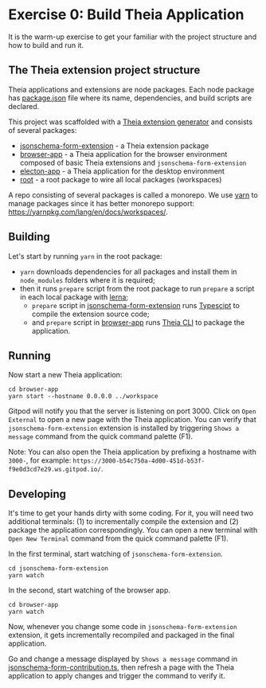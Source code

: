 # Exercise 0: Build Theia Application

It is the warm-up exercise to get your familiar with the project structure and how to build and run it.

## The Theia extension project structure

Theia applications and extensions are node packages.
Each node package has [package.json](https://docs.npmjs.com/files/package.json) file where its name, dependencies, and build scripts are declared.

This project was scaffolded with a [Theia extension generator](https://github.com/theia-ide/generator-theia-extension#theia-extension-generator) and consists of several packages:

- [jsonschema-form-extension](jsonschema-form-extension/package.json) - a Theia extension package
- [browser-app](browser-app/package.json) - a Theia application for the browser environment composed of basic Theia extensions and `jsonschema-form-extension`
- [electon-app](electron-app/package.json) - a Theia application for the desktop environment
- [root](package.json) - a root package to wire all local packages (workspaces)

A repo consisting of several packages is called a monorepo. We use [yarn](https://yarnpkg.com/lang/en/) to manage packages since it has better monorepo support: https://yarnpkg.com/lang/en/docs/workspaces/.

## Building

Let's start by running `yarn` in the root package:

- `yarn` downloads dependencies for all packages and install them in `node_modules` folders where it is required;
- then it runs `prepare` script from the root package to run `prepare` a script in each local package with [lerna](https://github.com/lerna/lerna);
  - `prepare` script in [jsonschema-form-extension](jsonschema-form-extension/package.json) runs [Typescipt](https://www.typescriptlang.org/) to compile the extension source code;
  - and `prepare` script in [browser-app](browser-app/package.json) runs [Theia CLI](https://github.com/theia-ide/theia/blob/master/dev-packages/cli/README.md#theia-cli) to package the application.

## Running

Now start a new Theia application:

    cd browser-app
    yarn start --hostname 0.0.0.0 ../workspace

Gitpod will notify you that the server is listening on port 3000.
Click on `Open External` to open a new page with the Theia application.
You can verify that `jsonschema-form-extension` extension is installed by triggering `Shows a message` command from the quick command palette (F1).

Note: You can also open the Theia application by prefixing a hostname with `3000-`, for example: `https://3000-b54c750a-4d00-451d-b53f-f9e0d3cd7e29.ws.gitpod.io/`.

## Developing

It's time to get your hands dirty with some coding.
For it, you will need two additional terminals: (1) to incrementally compile the extension and (2) package the application correspondingly.
You can open a new terminal with `Open New Terminal` command from the quick command palette (F1).

In the first terminal, start watching of `jsonschema-form-extension`.

    cd jsonschema-form-extension
    yarn watch

In the second, start watching of the browser app.

    cd browser-app
    yarn watch

Now, whenever you change some code in `jsonschema-form-extension` extension, it gets incrementally recompiled and packaged in the final application.

Go and change a message displayed by `Shows a message` command in [jsonschema-form-contribution.ts](jsonschema-form-extension/src/browser/jsonschema-form-contribution.ts),
then refresh a page with the Theia application to apply changes and trigger the command to verify it.
